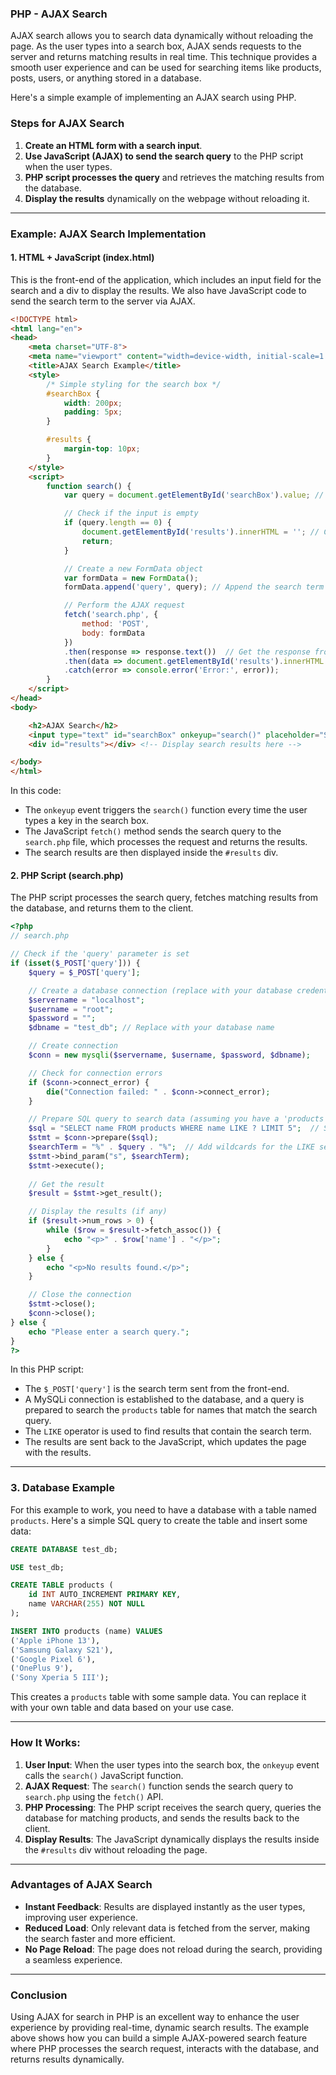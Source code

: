 ### PHP - AJAX Search

AJAX search allows you to search data dynamically without reloading the page. As the user types into a search box, AJAX sends requests to the server and returns matching results in real time. This technique provides a smooth user experience and can be used for searching items like products, posts, users, or anything stored in a database.

Here's a simple example of implementing an AJAX search using PHP.

### Steps for AJAX Search

1. **Create an HTML form with a search input**.
2. **Use JavaScript (AJAX) to send the search query** to the PHP script when the user types.
3. **PHP script processes the query** and retrieves the matching results from the database.
4. **Display the results** dynamically on the webpage without reloading it.

---

### Example: AJAX Search Implementation

#### 1. **HTML + JavaScript (index.html)**

This is the front-end of the application, which includes an input field for the search and a div to display the results. We also have JavaScript code to send the search term to the server via AJAX.

```html
<!DOCTYPE html>
<html lang="en">
<head>
    <meta charset="UTF-8">
    <meta name="viewport" content="width=device-width, initial-scale=1.0">
    <title>AJAX Search Example</title>
    <style>
        /* Simple styling for the search box */
        #searchBox {
            width: 200px;
            padding: 5px;
        }

        #results {
            margin-top: 10px;
        }
    </style>
    <script>
        function search() {
            var query = document.getElementById('searchBox').value; // Get the value from the search box

            // Check if the input is empty
            if (query.length == 0) {
                document.getElementById('results').innerHTML = ''; // Clear results if search is empty
                return;
            }

            // Create a new FormData object
            var formData = new FormData();
            formData.append('query', query); // Append the search term to the FormData object

            // Perform the AJAX request
            fetch('search.php', {
                method: 'POST',
                body: formData
            })
            .then(response => response.text())  // Get the response from PHP
            .then(data => document.getElementById('results').innerHTML = data)  // Update the results div with the response
            .catch(error => console.error('Error:', error));
        }
    </script>
</head>
<body>

    <h2>AJAX Search</h2>
    <input type="text" id="searchBox" onkeyup="search()" placeholder="Search...">
    <div id="results"></div> <!-- Display search results here -->

</body>
</html>
```

In this code:
- The `onkeyup` event triggers the `search()` function every time the user types a key in the search box.
- The JavaScript `fetch()` method sends the search query to the `search.php` file, which processes the request and returns the results.
- The search results are then displayed inside the `#results` div.

#### 2. **PHP Script (search.php)**

The PHP script processes the search query, fetches matching results from the database, and returns them to the client.

```php
<?php
// search.php

// Check if the 'query' parameter is set
if (isset($_POST['query'])) {
    $query = $_POST['query'];

    // Create a database connection (replace with your database credentials)
    $servername = "localhost";
    $username = "root";
    $password = "";
    $dbname = "test_db"; // Replace with your database name

    // Create connection
    $conn = new mysqli($servername, $username, $password, $dbname);

    // Check for connection errors
    if ($conn->connect_error) {
        die("Connection failed: " . $conn->connect_error);
    }

    // Prepare SQL query to search data (assuming you have a 'products' table)
    $sql = "SELECT name FROM products WHERE name LIKE ? LIMIT 5";  // Search for products where name contains the query
    $stmt = $conn->prepare($sql);
    $searchTerm = "%" . $query . "%";  // Add wildcards for the LIKE search
    $stmt->bind_param("s", $searchTerm);
    $stmt->execute();
    
    // Get the result
    $result = $stmt->get_result();

    // Display the results (if any)
    if ($result->num_rows > 0) {
        while ($row = $result->fetch_assoc()) {
            echo "<p>" . $row['name'] . "</p>";
        }
    } else {
        echo "<p>No results found.</p>";
    }

    // Close the connection
    $stmt->close();
    $conn->close();
} else {
    echo "Please enter a search query.";
}
?>
```

In this PHP script:
- The `$_POST['query']` is the search term sent from the front-end.
- A MySQLi connection is established to the database, and a query is prepared to search the `products` table for names that match the search query.
- The `LIKE` operator is used to find results that contain the search term.
- The results are sent back to the JavaScript, which updates the page with the results.

---

### 3. **Database Example**

For this example to work, you need to have a database with a table named `products`. Here's a simple SQL query to create the table and insert some data:

```sql
CREATE DATABASE test_db;

USE test_db;

CREATE TABLE products (
    id INT AUTO_INCREMENT PRIMARY KEY,
    name VARCHAR(255) NOT NULL
);

INSERT INTO products (name) VALUES
('Apple iPhone 13'),
('Samsung Galaxy S21'),
('Google Pixel 6'),
('OnePlus 9'),
('Sony Xperia 5 III');
```

This creates a `products` table with some sample data. You can replace it with your own table and data based on your use case.

---

### How It Works:
1. **User Input**: When the user types into the search box, the `onkeyup` event calls the `search()` JavaScript function.
2. **AJAX Request**: The `search()` function sends the search query to `search.php` using the `fetch()` API.
3. **PHP Processing**: The PHP script receives the search query, queries the database for matching products, and sends the results back to the client.
4. **Display Results**: The JavaScript dynamically displays the results inside the `#results` div without reloading the page.

---

### Advantages of AJAX Search
- **Instant Feedback**: Results are displayed instantly as the user types, improving user experience.
- **Reduced Load**: Only relevant data is fetched from the server, making the search faster and more efficient.
- **No Page Reload**: The page does not reload during the search, providing a seamless experience.

---

### Conclusion

Using AJAX for search in PHP is an excellent way to enhance the user experience by providing real-time, dynamic search results. The example above shows how you can build a simple AJAX-powered search feature where PHP processes the search request, interacts with the database, and returns results dynamically.

